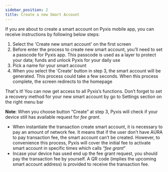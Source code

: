 ```yaml
---
sidebar_position: 2
title: Create a new Smart Account
---
```


If you are about to create a smart account on Pyxis mobile app, you can receive instructions by following below steps:

1. Select the 'Create new smart account' on the first screen
2. Before enter the process to create new smart account, you’ll need to set a passcode for Pyxis app. This passcode is used as a layer to protect your data; funds and unlock Pyxis for your daily use 
3. Pick a name for your smart account
4. When you select the 'Create' button in step 3, the smart account will be generated. This process could take a few seconds. When this process complete, the screen redirects to the homepage 

That's it! You can now get access to all Pyxis’s functions. Don’t forget to set a recovery method for your new smart account by go to Settings section on the right menu bar

**Note**: When you choose button “Create” at step 3, Pyxis will check if your device still has available request for *fee grant*. 

- When instantiate the transaction create smart account, it is necessary to  pay an amount of network fee. It means that if the user don’t have AURA to pay transaction fee, the smart account can’t be created. However, to convenience this process, Pyxis will cover the initial fee to activate smart account in specific times which calls “*fee grant*”
- Incase your device has used end up the fee grant request, you should pay the transaction fee by yourself. A QR code (implies the upcoming smart account address) is provided to receive the transaction fee.